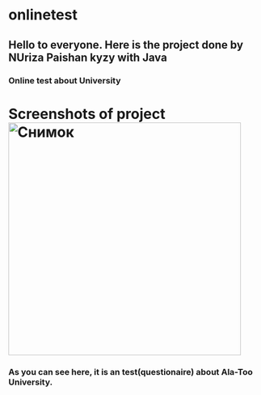 # onlinetest
## Hello to everyone. Here is the project done by NUriza Paishan kyzy with Java
### Online test about University
# Screenshots of project <img width="460" alt="Снимок" src="https://user-images.githubusercontent.com/73305001/111905395-9b862a80-8a75-11eb-9507-c6d95a303e69.PNG">

### As you can see here, it is an test(questionaire) about Ala-Too University.
